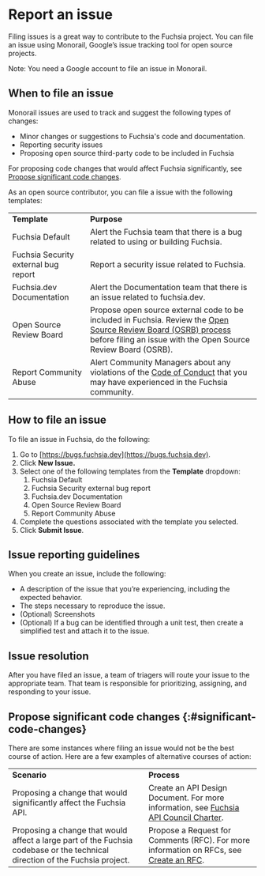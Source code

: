 # Report an issue

Filing issues is a great way to contribute to the Fuchsia project.
You can file an issue using Monorail, Google’s issue tracking tool for open
source projects.

Note: You need a Google account to file an issue in Monorail.

## When to file an issue

Monorail issues are used to track and suggest the following
types of changes:

  + Minor changes or suggestions to Fuchsia's code and documentation.
  + Reporting security issues
  + Proposing open source third-party code to be included in Fuchsia

For proposing code changes that would affect Fuchsia significantly, see
[Propose significant code changes](#significant-code-changes).

As an open source contributor, you can file a issue with the
following templates:

<table>
  <tr>
   <td><strong>Template</strong>
   </td>
   <td><strong>Purpose</strong>
   </td>
  </tr>
  <tr>
   <td>Fuchsia Default
   </td>
   <td>Alert the Fuchsia team that there is a bug related to using or building Fuchsia.
   </td>
  </tr>
  <tr>
   <td>Fuchsia Security external bug report
   </td>
   <td>Report a security issue related to Fuchsia.
   </td>
  </tr>
  <tr>
   <td>Fuchsia.dev Documentation
   </td>
   <td>Alert the Documentation team that there is an issue related to fuchsia.dev.
   </td>
  </tr>
  <tr>
   <td>Open Source Review Board
   </td>
   <td>Propose open source external code to be included in Fuchsia. Review the <a href="contribute/governance/policy/osrb-process.md">Open Source Review Board (OSRB) process</a>
     before filing an issue with the Open Source Review Board (OSRB).
   </td>
  </tr>
  <tr>
   <td>Report Community Abuse
   </td>
   <td>Alert Community Managers about any violations of the <a href="/CODE_OF_CONDUCT.md">Code of Conduct</a>
 that you may have experienced in the Fuchsia community.
   </td>
  </tr>
</table>

## How to file an issue

To file an issue in Fuchsia, do the following:

1. Go to [https://bugs.fuchsia.dev](https://bugs.fuchsia.dev).
1. Click **New Issue.**
1. Select one of the following templates from the **Template** dropdown:
    1. Fuchsia Default
    1. Fuchsia Security external bug report
    1. Fuchsia.dev Documentation
    1. Open Source Review Board
    1. Report Community Abuse
1. Complete the questions associated with the template you selected.
1. Click **Submit Issue**.

## Issue reporting guidelines

When you create an issue, include the following:

*   A description of the issue that you’re experiencing, including the
    expected behavior.
*   The steps necessary to reproduce the issue.
*   (Optional) Screenshots
*   (Optional) If a bug can be identified through a unit test,
    then create a simplified test and attach it to the issue.

## Issue resolution

After you have filed an issue, a team of triagers will route your issue to the
appropriate team. That team is responsible for prioritizing, assigning, and
responding to your issue.

## Propose significant code changes {:#significant-code-changes}

There are some instances where filing an issue would not be the best course of
action. Here are a few examples of alternative courses of action:

<table>
  <tr>
   <td><strong>Scenario</strong>
   </td>
   <td><strong>Process</strong>
   </td>
  </tr>
  <tr>
   <td>Proposing a change that would significantly affect the Fuchsia API.
   </td>
   <td>Create an API Design Document. For more information, see <a href="contribute/governance/api_council.md">Fuchsia API Council Charter</a>.
   </td>
  </tr>
  <tr>
   <td>Proposing a change that would affect a large part of the Fuchsia codebase or the technical direction of the Fuchsia project.
   </td>
   <td>Propose a Request for Comments (RFC). For more information on RFCs, see <a href="contribute/governance/rfcs/create_rfc.md">Create an RFC</a>.
   </td>
  </tr>
</table>
